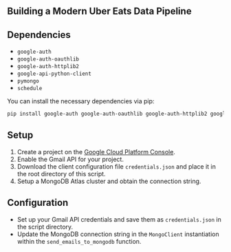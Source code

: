 ## Building a Modern Uber Eats Data Pipeline


## Dependencies

- `google-auth`
- `google-auth-oauthlib`
- `google-auth-httplib2`
- `google-api-python-client`
- `pymongo`
- `schedule`

You can install the necessary dependencies via pip:

```bash
pip install google-auth google-auth-oauthlib google-auth-httplib2 google-api-python-client pymongo schedule
```
## Setup

1. Create a project on the [Google Cloud Platform Console](https://console.cloud.google.com/).
2. Enable the Gmail API for your project.
3. Download the client configuration file `credentials.json` and place it in the root directory of this script.
4. Setup a MongoDB Atlas cluster and obtain the connection string.

## Configuration

- Set up your Gmail API credentials and save them as `credentials.json` in the script directory.
- Update the MongoDB connection string in the `MongoClient` instantiation within the `send_emails_to_mongodb` function.

